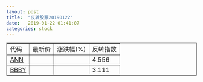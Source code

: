 ```yaml
---
layout: post
title:  "反转股票20190122"
date:   2019-01-22 01:41:07
categories: stock
---
```


<script type="text/javascript">
var stockList = []
stockList.push('gb_ann');
stockList.push('gb_bbby');
</script>

<table border="1">
 <tr>
 <td>代码</td>
  <td>最新价</td>
  <td>涨跌幅(%)</td>
 <td>反转指数</td>
</tr>
  <tr id="ann"><td><a href="http://stock.finance.sina.com.cn/usstock/quotes/ANN.html" target="_blank">ANN</a></td><td></td><td></td><td>4.556</td></tr>
  <tr id="bbby"><td><a href="http://stock.finance.sina.com.cn/usstock/quotes/BBBY.html" target="_blank">BBBY</a></td><td></td><td></td><td>3.111</td></tr>
</table>

